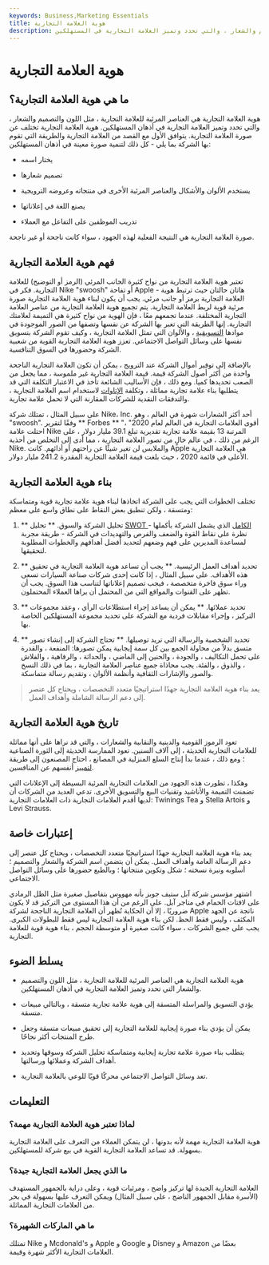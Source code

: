 ```yaml
---
keywords: Business,Marketing Essentials
title: هوية العلامة التجارية
description: هوية العلامة التجارية هي العناصر المرئية للعلامة التجارية ، مثل اللون والتصميم والشعار ، والتي تحدد وتميز العلامة التجارية في المستهلكين &amp; # 39 ؛ عقول.
---
```


# هوية العلامة التجارية
## ما هي هوية العلامة التجارية؟

هوية العلامة التجارية هي العناصر المرئية للعلامة التجارية ، مثل اللون والتصميم والشعار ، والتي تحدد وتميز العلامة التجارية في أذهان المستهلكين. هوية العلامة التجارية تختلف عن صورة العلامة التجارية. يتوافق الأول مع القصد من العلامة التجارية والطريقة التي تقوم بها الشركة بما يلي - كل ذلك لتنمية صورة معينة في أذهان المستهلكين:

- يختار اسمه

- تصميم شعارها

- يستخدم الألوان والأشكال والعناصر المرئية الأخرى في منتجاته وعروضه الترويجية

- يصنع اللغة في إعلاناتها

- تدريب الموظفين على التفاعل مع العملاء

صورة العلامة التجارية هي النتيجة الفعلية لهذه الجهود ، سواء كانت ناجحة أو غير ناجحة.

## فهم هوية العلامة التجارية

تعتبر هوية العلامة التجارية من نواح كثيرة الجانب المرئي (الرمز أو التوضيح) للعلامة التجارية. فكر في Nike "swoosh" أو تفاحة Apple - هاتان حالتان حيث ترتبط هوية العلامة التجارية برمز أو جانب مرئي. يجب أن يكون لبناء هوية العلامة التجارية صورة مرئية قوية لربط العلامة التجارية. يتم تجميع هوية العلامة التجارية من عناصر العلامة التجارية المختلفة. عندما تجمعهم معًا ، فإن الهوية من نواح كثيرة هي التميمة لعلامتك التجارية. إنها الطريقة التي تعبر بها الشركة عن نفسها وتصفها من الصور الموجودة في موادها [التسويقية](/four-ps) ، والألوان التي تمثل العلامة التجارية ، وكيف تقوم الشركة بتسويق نفسها على وسائل التواصل الاجتماعي. تعزز هوية العلامة التجارية القوية من شعبية الشركة وحضورها في السوق التنافسية.

بالإضافة إلى توفير أموال الشركة عند الترويج ، يمكن أن تكون العلامة التجارية الناجحة واحدة من أكثر أصول الشركة قيمة. قيمة العلامة التجارية غير ملموسة ، مما يجعل من الصعب تحديدها كميا. ومع ذلك ، فإن الأساليب الشائعة تأخذ في الاعتبار التكلفة التي قد يتطلبها بناء علامة تجارية مماثلة ، وتكلفة [الإتاوات](/royalty) لاستخدام اسم العلامة التجارية ، والتدفقات النقدية للشركات المقارنة التي لا تحمل علامة تجارية.

على سبيل المثال ، تمتلك شركة Nike، Inc. أحد أكثر الشعارات شهرة في العالم ، وهو "swoosh". وفقًا لتقرير ** Forbes ** "أقوى العلامات التجارية في العالم لعام 2020" ، احتلت علامة Nike المرتبة 13 بقيمة علامة تجارية تقديرية تبلغ 39.1 مليار دولار ، على الرغم من ذلك ، في عالم خالٍ من تصور العلامة التجارية ، مما أدى إلى التخلص من أحذية Nike. والملابس لن تغير شيئًا عن راحتهم أو أدائهم. كانت Apple هي العلامة التجارية الأعلى في قائمة 2020 ، حيث بلغت قيمة العلامة التجارية المقدرة 241.2 مليار دولار.

## بناء هوية العلامة التجارية

تختلف الخطوات التي يجب على الشركة اتخاذها لبناء هوية علامة تجارية قوية ومتماسكة ومتسقة ، ولكن تنطبق بعض النقاط على نطاق واسع على معظم:

1. ** تحليل الشركة والسوق. ** تحليل [SWOT الكامل](/swot) الذي يشمل الشركة بأكملها - نظرة على نقاط القوة والضعف والفرص والتهديدات في الشركة - طريقة مجربة لمساعدة المديرين على فهم وضعهم لتحديد أفضل أهدافهم والخطوات المطلوبة لتحقيقها.

1. ** تحديد أهداف العمل الرئيسية. ** يجب أن تساعد هوية العلامة التجارية في تحقيق هذه الأهداف. على سبيل المثال ، إذا كانت إحدى شركات صناعة السيارات تسعى وراء سوق فاخرة متخصصة ، فيجب تصميم إعلاناتها لتناسب هذا السوق. يجب أن تظهر على القنوات والمواقع التي من المحتمل أن يراها العملاء المحتملون.

1. ** تحديد عملائها. ** يمكن أن يساعد إجراء استطلاعات الرأي ، وعقد مجموعات التركيز ، وإجراء مقابلات فردية مع الشركة على تحديد مجموعة المستهلكين الخاصة بها.

1. ** تحديد الشخصية والرسالة التي تريد توصيلها. ** تحتاج الشركة إلى إنشاء تصور متسق بدلاً من محاولة الجمع بين كل سمة إيجابية يمكن تصورها: المنفعة ، والقدرة على تحمل التكاليف ، والجودة ، والحنين إلى الماضي ، والحداثة ، والرفاهية ، والفلاش ، والذوق ، والفئة. يجب محاذاة جميع عناصر العلامة التجارية ، بما في ذلك النسخ والصور والإشارات الثقافية وأنظمة الألوان ، وتقديم رسالة متماسكة.

> يعد بناء هوية العلامة التجارية جهدًا استراتيجيًا متعدد التخصصات ، ويحتاج كل عنصر إلى دعم الرسالة الشاملة وأهداف العمل.

>

## تاريخ هوية العلامة التجارية

تعود الرموز القومية والدينية والنقابية والشعارات ، والتي قد نراها على أنها مماثلة للعلامات التجارية الحديثة ، إلى آلاف السنين. تعود الممارسة الحديثة إلى الثورة الصناعية ؛ ومع ذلك ، عندما بدأ إنتاج السلع المنزلية في المصانع ، احتاج المصنعون إلى طريقة [لتمييز](/product_differentiation) أنفسهم عن المنافسين.

وهكذا ، تطورت هذه الجهود من العلامات التجارية المرئية البسيطة إلى الإعلانات التي تضمنت التميمة والأناشيد وتقنيات البيع والتسويق الأخرى. تدعي العديد من الشركات أن لديها أقدم العلامات التجارية ذات العلامات التجارية: Twinings Tea و Stella Artois و Levi Strauss.

## إعتبارات خاصة

يعد بناء هوية العلامة التجارية جهدًا استراتيجيًا متعدد التخصصات ، ويحتاج كل عنصر إلى دعم الرسالة العامة وأهداف العمل. يمكن أن يتضمن اسم الشركة والشعار والتصميم ؛ أسلوبه ونبرة نسخته ؛ شكل وتكوين منتجاتها ؛ وبالطبع حضورها على وسائل التواصل الاجتماعي.

اشتهر مؤسس شركة آبل ستيف جوبز بأنه مهووس بتفاصيل صغيرة مثل الظل الرمادي على لافتات الحمام في متاجر آبل. على الرغم من أن هذا المستوى من التركيز قد لا يكون ضروريًا ، إلا أن الحكاية تُظهر أن العلامة التجارية الناجحة لشركة Apple ناتجة عن الجهد المكثف ، وليس فقط الحظ. لكن بناء هوية العلامة التجارية ليس فقط للبطولات الكبرى. يجب على جميع الشركات ، سواء كانت صغيرة أو متوسطة الحجم ، بناء هوية قوية للعلامة التجارية.

## يسلط الضوء

- هوية العلامة التجارية هي العناصر المرئية للعلامة التجارية ، مثل اللون والتصميم والشعار التي تحدد وتميز العلامة التجارية في أذهان المستهلكين.

- يؤدي التسويق والمراسلة المتسقة إلى هوية علامة تجارية متسقة ، وبالتالي مبيعات متسقة.

- يمكن أن يؤدي بناء صورة إيجابية للعلامة التجارية إلى تحقيق مبيعات متسقة وجعل طرح المنتجات أكثر نجاحًا.

- يتطلب بناء صورة علامة تجارية إيجابية ومتماسكة تحليل الشركة وسوقها وتحديد أهداف الشركة وعملائها ورسالتها.

- تعد وسائل التواصل الاجتماعي محركًا قويًا للوعي بالعلامة التجارية.

## التعليمات

### لماذا تعتبر هوية العلامة التجارية مهمة؟

هوية العلامة التجارية مهمة لأنه بدونها ، لن يتمكن العملاء من التعرف على العلامة التجارية بسهولة. قد تساعد العلامة التجارية القوية في بيع شركة للمستهلكين.

### ما الذي يجعل العلامة التجارية جيدة؟

العلامة التجارية الجيدة لها تركيز واضح ، ومرئيات قوية ، وعلى دراية بالجمهور المستهدف (الأسرة مقابل الجمهور الناضج ، على سبيل المثال) ويمكن التعرف عليها بسهولة في بحر من العلامات التجارية المماثلة.

### ما هي الماركات الشهيرة؟

تمتلك Nike و Mcdonald's و Apple و Google و Disney و Amazon بعضًا من العلامات التجارية الأكثر شهرة وقيمة.

